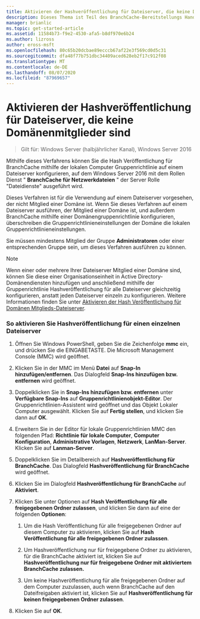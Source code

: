 ```yaml
---
title: Aktivieren der Hashveröffentlichung für Dateiserver, die keine Domänenmitglieder sind
description: Dieses Thema ist Teil des BranchCache-Bereitstellungs Handbuchs für Windows Server 2016, das zeigt, wie BranchCache im Modus für verteilte und gehostete Caches bereitgestellt wird, um die WAN-Bandbreitenauslastung in Zweigniederlassungen zu optimieren.
manager: brianlic
ms.topic: get-started-article
ms.assetid: 11584b73-f9e2-4530-afa5-b8df970e6b24
ms.author: lizross
author: eross-msft
ms.openlocfilehash: 80c65b20dcbae89ecccb67af22e3f569cd0d5c31
ms.sourcegitcommit: dfa48f77b751dbc34409aced628eb2f17c912f08
ms.translationtype: MT
ms.contentlocale: de-DE
ms.lasthandoff: 08/07/2020
ms.locfileid: "87969657"
---
```

# <a name="enable-hash-publication-for-non-domain-member-file-servers"></a>Aktivieren der Hashveröffentlichung für Dateiserver, die keine Domänenmitglieder sind

>Gilt für: Windows Server (halbjährlicher Kanal), Windows Server 2016

Mithilfe dieses Verfahrens können Sie die Hash Veröffentlichung für BranchCache mithilfe der lokalen Computer Gruppenrichtlinie auf einem Dateiserver konfigurieren, auf dem Windows Server 2016 mit dem Rollen Dienst " **BranchCache für Netzwerkdateien** " der Server Rolle "Dateidienste" ausgeführt wird.

Dieses Verfahren ist für die Verwendung auf einem Dateiserver vorgesehen, der nicht Mitglied einer Domäne ist. Wenn Sie dieses Verfahren auf einem Dateiserver ausführen, der Mitglied einer Domäne ist, und außerdem BranchCache mithilfe einer Domänengruppenrichtlinie konfigurieren, überschreiben die Gruppenrichtlinieneinstellungen der Domäne die lokalen Gruppenrichtlinieneinstellungen.

Sie müssen mindestens Mitglied der Gruppe **Administratoren** oder einer entsprechenden Gruppe sein, um dieses Verfahren ausführen zu können.

> [!NOTE]
> Wenn einer oder mehrere Ihrer Dateiserver Mitglied einer Domäne sind, können Sie diese einer Organisationseinheit in Active Directory-Domänendiensten hinzufügen und anschließend mithilfe der Gruppenrichtlinie Hashveröffentlichung für alle Dateiserver gleichzeitig konfigurieren, anstatt jeden Dateiserver einzeln zu konfigurieren. Weitere Informationen finden Sie unter [Aktivieren der Hash Veröffentlichung für Domänen Mitglieds-Dateiserver](../../branchcache/deploy/Enable-Hash-Publication-for-Domain-Member-File-Servers.md).

### <a name="to-enable-hash-publication-for-one-file-server"></a>So aktivieren Sie Hashveröffentlichung für einen einzelnen Dateiserver

1.  Öffnen Sie Windows PowerShell, geben Sie die Zeichenfolge **mmc** ein, und drücken Sie die EINGABETASTE. Die Microsoft Management Console (MMC) wird geöffnet.

2.  Klicken Sie in der MMC im Menü **Datei** auf **Snap-In hinzufügen/entfernen**. Das Dialogfeld **Snap-Ins hinzufügen bzw. entfernen** wird geöffnet.

3.  Doppelklicken Sie in **Snap-Ins hinzufügen bzw. entfernen** unter **Verfügbare Snap-Ins** auf **Gruppenrichtlinienobjekt-Editor**. Der Gruppenrichtlinien-Assistent wird geöffnet und das Objekt Lokaler Computer ausgewählt. Klicken Sie auf **Fertig stellen**, und klicken Sie dann auf **OK**.

4.  Erweitern Sie in der Editor für lokale Gruppenrichtlinien MMC den folgenden Pfad: **Richtlinie für lokale Computer**, **Computer Konfiguration**, **Administrative Vorlagen**, **Netzwerk**, **LanMan-Server**. Klicken Sie auf **Lanman-Server**.

5.  Doppelklicken Sie im Detailbereich auf **Hashveröffentlichung für BranchCache**. Das Dialogfeld **Hashveröffentlichung für BranchCache** wird geöffnet.

6.  Klicken Sie im Dialogfeld **Hashveröffentlichung für BranchCache** auf **Aktiviert**.

7.  Klicken Sie unter Optionen auf **Hash Veröffentlichung für alle freigegebenen Ordner zulassen**, und klicken Sie dann auf eine der folgenden **Optionen**:

    1.  Um die Hash Veröffentlichung für alle freigegebenen Ordner auf diesem Computer zu aktivieren, klicken Sie auf **Hash Veröffentlichung für alle freigegebenen Ordner zulassen**.

    2.  Um Hashveröffentlichung nur für freigegebene Ordner zu aktivieren, für die BranchCache aktiviert ist, klicken Sie auf **Hashveröffentlichung nur für freigegebene Ordner mit aktiviertem BranchCache zulassen.**

    3.  Um keine Hashveröffentlichung für alle freigegebenen Ordner auf dem Computer zuzulassen, auch wenn BranchCache auf den Dateifreigaben aktiviert ist, klicken Sie auf **Hashveröffentlichung für keinen freigegebenen Ordner zulassen**.

8.  Klicken Sie auf **OK**.



